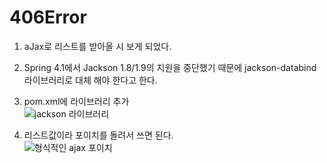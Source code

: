 # 406Error

1. aJax로 리스트를 받아올 시 보게 되었다.
2. Spring 4.1에서 Jackson 1.8/1.9의 지원을 중단했기 때문에 jackson-databind 라이브러리로 대체 해야 한다고 한다. 
3. pom.xml에 라이브러리 추가  
![jackson 라이브러리](https://user-images.githubusercontent.com/93306929/192963158-b8062362-a822-474f-acc8-2720673a6127.png)

4. 리스트값이라 포이치를 돌려서 쓰면 된다.    
![형식적인 ajax 포이치](https://user-images.githubusercontent.com/93306929/192963247-32500383-ed69-4e99-a9ee-ec3c018a28c5.png)
